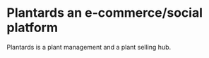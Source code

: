 # Plantards an e-commerce/social platform
   Plantards is a plant management and a plant selling hub. 